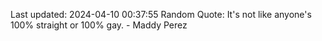 Last updated: 2024-04-10 00:37:55
Random Quote: It's not like anyone's 100% straight or 100% gay. - Maddy Perez